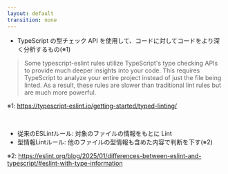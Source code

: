 ```yaml
---
layout: default
transition: none
---
```


<style scoped>
.slidev-vclick-hidden {
  display: none;
}
</style>

<section-title title="型情報 Lint ルールとは" />

<div class="_bullet">

- TypeScript の型チェック API を使用して、コードに対して<span v-mark.circle="{at: 3, color: 'red'}">コードをより深く分析する</span>もの(※1)

</div>

> Some typescript-eslint rules utilize TypeScript's type checking APIs to provide much deeper insights into your code. This requires TypeScript to analyze your entire project instead of just the file being linted. As a result, these rules are slower than traditional lint rules but are much more powerful.

<div class="text-sm">

※1: https://typescript-eslint.io/getting-started/typed-linting/

</div>

<br />

<div class="_bullet">

<v-clicks>

- 従来のESLintルール: 対象のファイルの情報をもとに Lint
- 型情報Lintルール: 他のファイルの型情報も含めた内容で判断を下す(※2)

</v-clicks>

</div>

<div class="text-sm mt-1" v-click="2">

※2: https://eslint.org/blog/2025/01/differences-between-eslint-and-typescript/#eslint-with-type-information

</div>

<!-- 
型情報Lintルールとは、こちらのtypescript-eslintのドキュメントから引用した文章を参照すると、TypeScript の型チェック API を利用して、コードをより深く分析するものであると読み取れます。

[click] 従来のESLintルールは、一度に一つのファイルに対して実行され、プロジェクト内の他のファイルについての知識は持っていません。  
要するに、他のファイルの内容に基づいて、判断を下すことはできません。  

[click] 一方で、型情報 Lint ルールは、他のファイルの型情報も含めた内容に基づいて判断を下すことができます。

そのため、型情報Lintルールは、従来のESLintルールと比較して、  
[click] より深く分析すると表現されているのだと想像します。
-->
